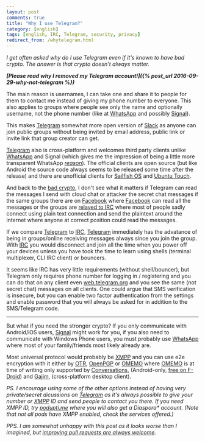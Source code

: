 ```yaml
---
layout: post
comments: true
title: "Why I use Telegram?"
category: [english]
tags: [english, IRC, Telegram, security, privacy]
redirect_from: /whytelegram.html
---
```



*I get often asked why do I use Telegram even if it's known to have bad
 crypto. The answer is that crypto doesn't always matter.*

***[Please read why I removed my Telegram account!]({% post_url 2016-09-29-why-not-telegram %})***

The main reason is usernames, I can take one and share it to people for
them to contact me instead of giving my phone number to everyone. This
also applies to groups where people see only the name and optionally
username, not the phone number (like at [WhatsApp] and possibly [Signal]).

This makes [Telegram] somewhat more open version of [Slack] as anyone can
join public groups without being invited by email address, public link
or invite link that group creator can get.

[Telegram] also is cross-platform and welcomes third party clients unlike
[WhatsApp] and Signal (which gives me the impression of being a little more
transparent WhatsApp *[reason](https://github.com/LibreSignal/LibreSignal/issues/37#issuecomment-217211165)*).
The official clients are open source (but like Android the source code
always seems to be released some time after the release) and there are
unofficial clients for [Sailfish OS] and [Ubuntu Touch].

And back to the [bad crypto], I don't see what it matters if Telegram can
read the messages I send with cloud chat or attacker the secret chat
messages if the same groups there are on [Facebook] where [Facebook] can
read all the messages or the groups are [relayed to IRC] where most of
people sadly connect using plain text connection and send the plaintext
around the internet where anyone at correct position could read the
messages.

If we compare [Telegram] to [IRC], [Telegram] immediately has the
advatance of being in groups/online receiving messages always since you
join the group. With [IRC] you would disconnect and join all the time when
you power off your devices unless you have took the time to learn using
shells (terminal multiplexer, CLI IRC client) or bouncers.

It seems like IRC has very little requirements (without shell/bouncer), but
Telegram only requires phone number for logging in / registering and you
can do that on any client even [web.telegram.org](https://web.telegram.org)
and you see the same (not secret chat) messages on all clients. One could
argue that SMS verification is insecure, but you can enable two factor
authentication from the settings and enable password that you will always
be asked for in addition to the SMS/Telegram code.

* * * * *

But what if you need the stronger crypto? If you only communicate with
Android/iOS users, [Signal] might work for you, if you also need to
communicate with Windows Phone users, you must probably use [WhatsApp]
where most of your family/friends most likely already are.

Most universal protocol would probably be [XMPP] and you can use e2e
encryption with it either by [OTR], [OpenPGP] or [OMEMO] where [OMEMO]
is at time of writing only supported by [Conversations], (Android-only,
[free on F-Droid](https://f-droid.org/repository/browse/?fdfilter=conversations&fdid=eu.siacs.conversations))
and [Gajim], (cross-platform desktop client).

*PS. I encourage using some of the other options instead of having very
 private/secret dicussions on [Telegram] as it's always possible to give
 your number or [XMPP] ID and send people to contact you there. If you need
 XMPP ID, try [podupti.me](https://podupti.me/) where you will also get a
 Diaspora\* account. (Note that not all pods have XMPP enabled, check the
 services offered.)*

*PPS. I am somewhat unhappy with this post as it looks worse than I
 imagined, but [improving pull requests are always welcome](https://github.com/Mikaela/mikaela.github.io/edit/master/_posts/2016-05-21-why-telegram.md).*

[WhatsApp]:https://www.whatsapp.com/
[Signal]:https://whispersystems.org/
[Slack]:https://slack.com/
[Telegram]:https://telegram.org/
[Sailfish OS]:https://github.com/Dax89/harbour-sailorgram
[Ubuntu Touch]:https://uappexplorer.com/app/com.ubuntu.telegram:
[Facebook]:https://facebook.com/
[IRC]:http://ircv3.net/
[XMPP]:https://xmpp.org/
[OTR]:https://otr.cypherpunks.ca/
[OpenPGP]:https://gnupg.org/
[OMEMO]:https://conversations.im/omemo/
[Conversations]:https://conversations.im/
[Gajim]:https://gajim.org/
[bad crypto]:http://security.stackexchange.com/a/49802
[relayed to IRC]:https://github.com/FruitieX/teleirc
